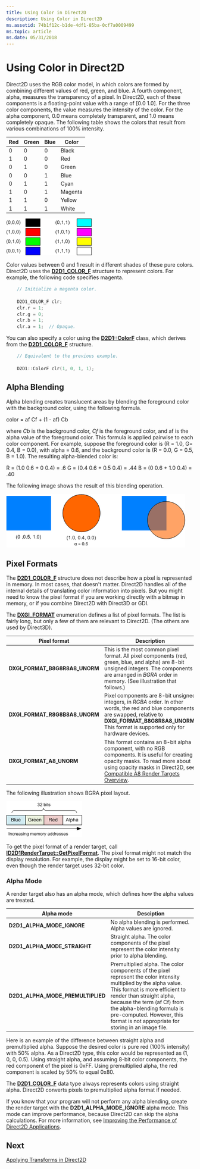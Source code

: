 ```yaml
---
title: Using Color in Direct2D
description: Using Color in Direct2D
ms.assetid: 74b1f12c-b1de-4df1-85ba-0cf7a0009499
ms.topic: article
ms.date: 05/31/2018
---
```


# Using Color in Direct2D

Direct2D uses the RGB color model, in which colors are formed by combining different values of red, green, and blue. A fourth component, alpha, measures the transparency of a pixel. In Direct2D, each of these components is a floating-point value with a range of \[0.0 1.0\]. For the three color components, the value measures the intensity of the color. For the alpha component, 0.0 means completely transparent, and 1.0 means completely opaque. The following table shows the colors that result from various combinations of 100% intensity.



| Red | Green | Blue | Color   |
|-----|-------|------|---------|
| 0   | 0     | 0    | Black   |
| 1   | 0     | 0    | Red     |
| 0   | 1     | 0    | Green   |
| 0   | 0     | 1    | Blue    |
| 0   | 1     | 1    | Cyan    |
| 1   | 0     | 1    | Magenta |
| 1   | 1     | 0    | Yellow  |
| 1   | 1     | 1    | White   |



 

![an image that shows rgb colors.](images/graphics13.png)

Color values between 0 and 1 result in different shades of these pure colors. Direct2D uses the [**D2D1\_COLOR\_F**](https://docs.microsoft.com/windows/desktop/Direct2D/d2d1-color-f) structure to represent colors. For example, the following code specifies magenta.


```C++
    // Initialize a magenta color.

    D2D1_COLOR_F clr;
    clr.r = 1;
    clr.g = 0;
    clr.b = 1;
    clr.a = 1;  // Opaque.
```



You can also specify a color using the [**D2D1::ColorF**](https://docs.microsoft.com/windows/desktop/api/d2d1helper/nl-d2d1helper-colorf) class, which derives from the [**D2D1\_COLOR\_F**](https://docs.microsoft.com/windows/desktop/Direct2D/d2d1-color-f) structure.


```C++
    // Equivalent to the previous example.

    D2D1::ColorF clr(1, 0, 1, 1);
```



## Alpha Blending

Alpha blending creates translucent areas by blending the foreground color with the background color, using the following formula.

<dl> color = af Cf + (1 - af) Cb  
</dl>

where *Cb* is the background color, *Cf* is the foreground color, and af is the alpha value of the foreground color. This formula is applied pairwise to each color component. For example, suppose the foreground color is (R = 1.0, G= 0.4, B = 0.0), with alpha = 0.6, and the background color is (R = 0.0, G = 0.5, B = 1.0). The resulting alpha-blended color is:

<dl> R = (1.0   0.6 + 0   0.4) = .6  
G = (0.4   0.6 + 0.5   0.4) = .44  
B = (0   0.6 + 1.0   0.4) = .40  
</dl>

The following image shows the result of this blending operation.

![an image that shows alpha blending.](images/graphics15.png)

## Pixel Formats

The [**D2D1\_COLOR\_F**](https://docs.microsoft.com/windows/desktop/Direct2D/d2d1-color-f) structure does not describe how a pixel is represented in memory. In most cases, that doesn't matter. Direct2D handles all of the internal details of translating color information into pixels. But you might need to know the pixel format if you are working directly with a bitmap in memory, or if you combine Direct2D with Direct3D or GDI.

The [**DXGI\_FORMAT**](https://docs.microsoft.com/windows/desktop/api/dxgiformat/ne-dxgiformat-dxgi_format) enumeration defines a list of pixel formats. The list is fairly long, but only a few of them are relevant to Direct2D. (The others are used by Direct3D).



| Pixel format                                                                                                                           | Description                                                                                                                                                                                                                                                       |
|----------------------------------------------------------------------------------------------------------------------------------------|-------------------------------------------------------------------------------------------------------------------------------------------------------------------------------------------------------------------------------------------------------------------|
| <span id="DXGI_FORMAT_B8G8R8A8_UNORM"></span><span id="dxgi_format_b8g8r8a8_unorm"></span>**DXGI\_FORMAT\_B8G8R8A8\_UNORM**<br/> | This is the most common pixel format. All pixel components (red, green, blue, and alpha) are 8-bit unsigned integers. The components are arranged in *BGRA* order in memory. (See illustration that follows.)<br/>                                          |
| <span id="DXGI_FORMAT_R8G8B8A8_UNORM"></span><span id="dxgi_format_r8g8b8a8_unorm"></span>**DXGI\_FORMAT\_R8G8B8A8\_UNORM**<br/> | Pixel components are 8-bit unsigned integers, in *RGBA* order. In other words, the red and blue components are swapped, relative to **DXGI\_FORMAT\_B8G8R8A8\_UNORM**. This format is supported only for hardware devices.<br/>                             |
| <span id="DXGI_FORMAT_A8_UNORM"></span><span id="dxgi_format_a8_unorm"></span>**DXGI\_FORMAT\_A8\_UNORM**<br/>                   | This format contains an 8-bit alpha component, with no RGB components. It is useful for creating opacity masks. To read more about using opacity masks in Direct2D, see [Compatible A8 Render Targets Overview](https://docs.microsoft.com/windows/desktop/Direct2D/compatible-a8-rendertargets).<br/> |



 

The following illustration shows BGRA pixel layout.

![a diagram that shows bgra pixel layout.](images/graphics14.png)

To get the pixel format of a render target, call [**ID2D1RenderTarget::GetPixelFormat**](https://docs.microsoft.com/windows/desktop/api/d2d1/nf-d2d1-id2d1rendertarget-getpixelformat). The pixel format might not match the display resolution. For example, the display might be set to 16-bit color, even though the render target uses 32-bit color.

### Alpha Mode

A render target also has an alpha mode, which defines how the alpha values are treated.



| Alpha mode                           | Desciption                                                                                                                                                                                                                                                                                                                         |
|--------------------------------------|------------------------------------------------------------------------------------------------------------------------------------------------------------------------------------------------------------------------------------------------------------------------------------------------------------------------------------|
| **D2D1\_ALPHA\_MODE\_IGNORE**        | No alpha blending is performed. Alpha values are ignored.                                                                                                                                                                                                                                                                          |
| **D2D1\_ALPHA\_MODE\_STRAIGHT**      | Straight alpha. The color components of the pixel represent the color intensity prior to alpha blending.                                                                                                                                                                                                                           |
| **D2D1\_ALPHA\_MODE\_PREMULTIPLIED** | Premultiplied alpha. The color components of the pixel represent the color intensity multiplied by the alpha value. This format is more efficient to render than straight alpha, because the term (af   Cf) from the alpha-blending formula is pre-computed. However, this format is not appropriate for storing in an image file. |



 

Here is an example of the difference between straight alpha and premultiplied alpha. Suppose the desired color is pure red (100% intensity) with 50% alpha. As a Direct2D type, this color would be represented as (1, 0, 0, 0.5). Using straight alpha, and assuming 8-bit color components, the red component of the pixel is 0xFF. Using premultiplied alpha, the red component is scaled by 50% to equal 0x80.

The [**D2D1\_COLOR\_F**](https://docs.microsoft.com/windows/desktop/Direct2D/d2d1-color-f) data type always represents colors using straight alpha. Direct2D converts pixels to premultiplied alpha format if needed.

If you know that your program will not perform any alpha blending, create the render target with the **D2D1\_ALPHA\_MODE\_IGNORE** alpha mode. This mode can improve performance, because Direct2D can skip the alpha calculations. For more information, see [Improving the Performance of Direct2D Applications](https://docs.microsoft.com/windows/desktop/Direct2D/improving-direct2d-performance).

## Next

[Applying Transforms in Direct2D](applying-transforms-in-direct2d.md)

 

 





